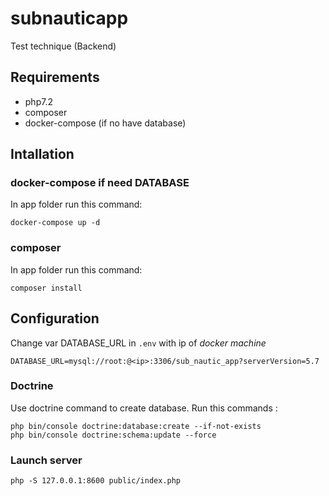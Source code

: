 # subnauticapp
Test technique (Backend)

## Requirements
- php7.2
- composer
- docker-compose (if no have database)

## Intallation

### docker-compose if need DATABASE

In app folder run this command:

```
docker-compose up -d
```

### composer

In app folder run this command:

```
composer install
```

## Configuration


Change var DATABASE_URL in `.env` with ip of *docker machine*

```
DATABASE_URL=mysql://root:@<ip>:3306/sub_nautic_app?serverVersion=5.7
```

### Doctrine

Use doctrine command to create database. Run this commands :
```
php bin/console doctrine:database:create --if-not-exists
php bin/console doctrine:schema:update --force
```

### Launch server

``` 
php -S 127.0.0.1:8600 public/index.php
```
